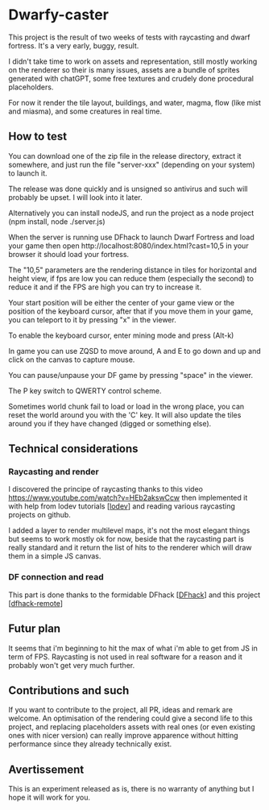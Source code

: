 # Dwarfy-caster

This project is the result of two weeks of tests with raycasting and dwarf fortress.
It's a very early, buggy, result.

I didn't take time to work on assets and representation, still mostly working on the renderer so their is many issues, assets are a bundle of sprites generated with chatGPT, some free textures and crudely done procedural placeholders.


For now it render the tile layout, buildings, and water, magma, flow (like mist and miasma), and some creatures in real time.


## How to test
You can download one of the zip file in the release directory, extract it somewhere, and just run the file "server-xxx" (depending on your system) to launch it.

The release was done quickly and is unsigned so antivirus and such will probably be upset. I will look into it later.

Alternatively you can install nodeJS, and run the project as a node project (npm install, node ./server.js)

When the server is running use DFhack to launch Dwarf Fortress and load your game then open
http://localhost:8080/index.html?cast=10,5
in your browser it should load your fortress.

The "10,5" parameters are the rendering distance in tiles for horizontal and height view, if fps are low you can reduce them (especially the second) to reduce it and if the FPS are high you can try to increase it.

Your start position will be either the center of your game view or the position of the keyboard cursor, after that if you move them in your game, you can teleport to it by pressing "x" in the viewer.

To enable the keyboard cursor, enter mining mode and press (Alt-k)

In game you can use ZQSD to move around, A and E to go down and up and click on the canvas to capture mouse.

You can pause/unpause your DF game by pressing "space" in the viewer.

The P key switch to QWERTY control scheme.

Sometimes world chunk fail to load or load in the wrong place, you can reset the world around you with the 'C' key. It will also update the tiles around you if they have changed (digged or something else).


## Technical considerations

### Raycasting and render
I discovered the principe of raycasting thanks to this video https://www.youtube.com/watch?v=HEb2akswCcw
then implemented it with help from lodev tutorials [[lodev](https://lodev.org/cgtutor/raycasting.html)] and reading various raycasting projects on github.

I added a layer to render multilevel maps, it's not the most elegant things but seems to work mostly ok for now, beside that the raycasting part is really standard and it return the list of hits to the renderer which will draw them in a simple JS canvas.

### DF connection and read
This part is done thanks to the formidable DFhack [[DFhack](https://docs.dfhack.org/en/stable/)] and this project [[dfhack-remote](https://github.com/alexchandel/dfhack-remote)] 


## Futur plan
It seems that i'm beginning to hit the max of what i'm able to get from JS in term of FPS. Raycasting is not used in real software for a reason and it probably won't get very much further.


## Contributions and such
If you want to contribute to the project, all PR, ideas and remark are welcome.
An optimisation of the rendering could give a second life to this project, and replacing placeholders assets with real ones (or even existing ones with nicer version) can really improve apparence without hitting performance since they already technically exist.


## Avertissement
This is an experiment released as is, there is no warranty of anything but I hope it will work for you.